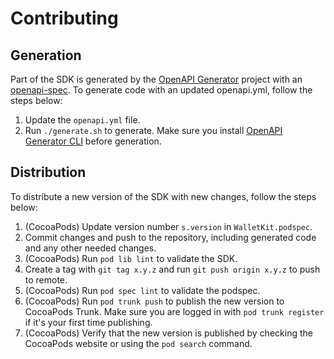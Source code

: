 # Contributing

## Generation

Part of the SDK is generated by the [OpenAPI Generator](https://openapi-generator.tech) project with an [openapi-spec](https://github.com/OAI/OpenAPI-Specification). To generate code with an updated openapi.yml, follow the steps below:

1. Update the `openapi.yml` file.
2. Run `./generate.sh` to generate. Make sure you install [OpenAPI Generator CLI](https://openapi-generator.tech/docs/installation#homebrew) before generation.

## Distribution

To distribute a new version of the SDK with new changes, follow the steps below:

1. (CocoaPods) Update version number `s.version` in `WalletKit.podspec`.
2. Commit changes and push to the repository, including generated code and any other needed changes.
3. (CocoaPods) Run `pod lib lint` to validate the SDK.
4. Create a tag with `git tag x.y.z` and run `git push origin x.y.z` to push to remote.
5. (CocoaPods) Run `pod spec lint` to validate the podspec.
6. (CocoaPods) Run `pod trunk push` to publish the new version to CocoaPods Trunk. Make sure you are logged in with `pod trunk register` if it's your first time publishing.
7. (CocoaPods) Verify that the new version is published by checking the CocoaPods website or using the `pod search` command.
